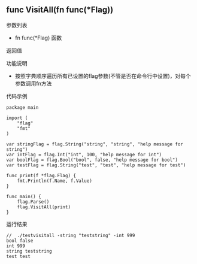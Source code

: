 ## func VisitAll(fn func(*Flag))

参数列表
- fn func(*Flag)  函数

返回值

功能说明
- 按照字典顺序遍历所有已设置的flag参数(不管是否在命令行中设置)，对每个参数调用fn方法

代码示例
    
    package main
    
    import (
    	"flag"
    	"fmt"
    )
    
    var stringFlag = flag.String("string", "string", "help message for string")
    var intFlag = flag.Int("int", 100, "help message for int")
    var boolFlag = flag.Bool("bool", false, "help message for bool")
    var testFlag = flag.String("test", "test", "help message for test")
    
    func print(f *flag.Flag) {
    	fmt.Println(f.Name, f.Value)
    }
    
    func main() {
    	flag.Parse()
    	flag.VisitAll(print)
    }

运行结果
    
    //  ./testvisitall -string "teststring" -int 999
    bool false
    int 999
    string teststring
    test test

